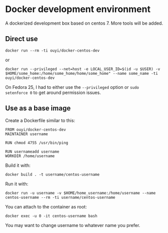 
# Docker development environment

A dockerized development box based on centos 7. More tools will be added.

## Direct use

    docker run --rm -ti ouyi/docker-centos-dev 

or

	docker run --privileged --net=host -e LOCAL_USER_ID=$(id -u $USER) -v $HOME/some_home:/home/some_home/home/some_home" --name some_name -ti ouyi/docker-centos-dev

On Fedora 25, I had to either use the `--privileged` option or `sudo setenforce 0` to get around permission issues.

## Use as a base image

Create a Dockerfile similar to this:

    FROM ouyi/docker-centos-dev
    MAINTAINER username

    RUN chmod 4755 /usr/bin/ping

    RUN usernameadd username
    WORKDIR /home/username

Build it with:
    
    docker build . -t username/centos-username

Run it with:

    docker run -u username -v $HOME/home_username:/home/username --name centos-username --rm -ti username/centos-username

You can attach to the container as root:

    docker exec -u 0 -it centos-username bash
    
You may want to change username to whatever name you prefer.
